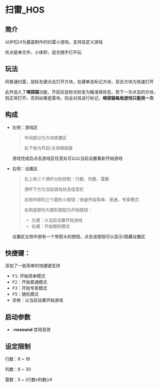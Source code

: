 # 扫雷_HOS

## 简介

以炉石UI为基底制作的扫雷小游戏，支持自定义游戏

优点是单文件，小体积，适合随手打开玩

## 玩法

同普通扫雷，鼠标左键点击打开方块，右键单击标记方块，双击方块为快速打开

此外加入了**嗅探猫**功能，开启后鼠标光标变为瞄准镜状态，若下一次点击的方块，则正常打开，否则如果是雷块，则会对其进行标记，**嗅探猫每局游戏只能用一次**

## 构成

* 左侧：游戏区

  > 中间部分为方块放置区
  >
  > 右下角为开启/关闭嗅探猫

  游戏完成后点击游戏区任意处可以以当前设置重新开始游戏

* 右侧：设置区

  > 右上角三个滑杆分别控制：行数、列数、雷数
  >
  > 滑杆下方为当前游戏状态信息栏
  >
  > 右侧中部的三个圆形小按钮：快速开始简单、普通、专家模式
  >
  > 右侧底部的大圆形按钮为开始按钮：
  >
  > * 左键：以当前设置开始游戏
  > * 右键：开始随机模式

  设置区左侧中部有一个带箭头的按钮，点击该按钮可以显示/隐藏设置区

## 快捷键：

添加了一些简单的快捷键支持

* <kbd>F1</kbd>: 开始简单模式
* <kbd>F2</kbd>：开始普通模式
* <kbd>F3</kbd>：开始专家模式
* <kbd>F5</kbd>：随机模式
* <kbd>空格</kbd>：以当前设置开始游戏

## 启动参数

* **-nosound** 禁用音效

## 设定限制

行数：6 ~ 18

列数：6 ~ 30

雷数：5 ~ (行数x列数)/4

